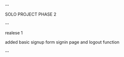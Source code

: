 --

SOLO PROJECT PHASE 2

--

realese 1

added basic signup form signin page and logout function

--